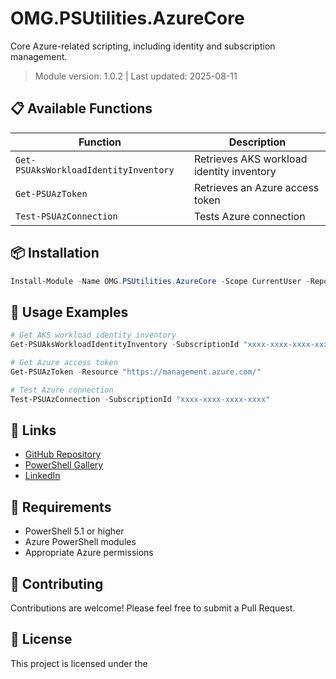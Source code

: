# OMG.PSUtilities.AzureCore

Core Azure-related scripting, including identity and subscription management.

> Module version: 1.0.2 | Last updated: 2025-08-11

## 📋 Available Functions

| Function                              | Description                                 |
|----------------------------------------|---------------------------------------------|
| `Get-PSUAksWorkloadIdentityInventory`  | Retrieves AKS workload identity inventory   |
| `Get-PSUAzToken`                       | Retrieves an Azure access token             |
| `Test-PSUAzConnection`                 | Tests Azure connection                      |

## 📦 Installation

```powershell
Install-Module -Name OMG.PSUtilities.AzureCore -Scope CurrentUser -Repository PSGallery
```

## 📖 Usage Examples

```powershell
# Get AKS workload identity inventory
Get-PSUAksWorkloadIdentityInventory -SubscriptionId "xxxx-xxxx-xxxx-xxxx"

# Get Azure access token
Get-PSUAzToken -Resource "https://management.azure.com/"

# Test Azure connection
Test-PSUAzConnection -SubscriptionId "xxxx-xxxx-xxxx-xxxx"
```

## 🔗 Links

- [GitHub Repository](https://github.com/lakshmanachari-panuganti)
- [PowerShell Gallery](https://www.powershellgallery.com/packages/OMG.PSUtilities.AzureCore)
- [LinkedIn](https://www.linkedin.com/in/lakshmanachari-panuganti/)

## 📝 Requirements

- PowerShell 5.1 or higher
- Azure PowerShell modules
- Appropriate Azure permissions

## 🤝 Contributing

Contributions are welcome! Please feel free to submit a Pull Request.

## 📄 License

This project is licensed under the